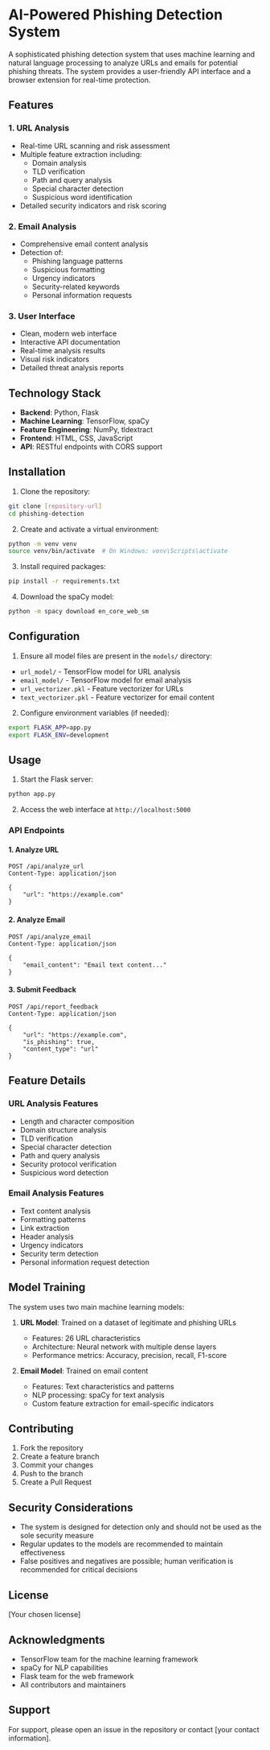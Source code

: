# AI-Powered Phishing Detection System

A sophisticated phishing detection system that uses machine learning and natural language processing to analyze URLs and emails for potential phishing threats. The system provides a user-friendly API interface and a browser extension for real-time protection.

## Features

### 1. URL Analysis
- Real-time URL scanning and risk assessment
- Multiple feature extraction including:
  - Domain analysis
  - TLD verification
  - Path and query analysis
  - Special character detection
  - Suspicious word identification
- Detailed security indicators and risk scoring

### 2. Email Analysis
- Comprehensive email content analysis
- Detection of:
  - Phishing language patterns
  - Suspicious formatting
  - Urgency indicators
  - Security-related keywords
  - Personal information requests

### 3. User Interface
- Clean, modern web interface
- Interactive API documentation
- Real-time analysis results
- Visual risk indicators
- Detailed threat analysis reports

## Technology Stack

- **Backend**: Python, Flask
- **Machine Learning**: TensorFlow, spaCy
- **Feature Engineering**: NumPy, tldextract
- **Frontend**: HTML, CSS, JavaScript
- **API**: RESTful endpoints with CORS support

## Installation

1. Clone the repository:
```bash
git clone [repository-url]
cd phishing-detection
```

2. Create and activate a virtual environment:
```bash
python -m venv venv
source venv/bin/activate  # On Windows: venv\Scripts\activate
```

3. Install required packages:
```bash
pip install -r requirements.txt
```

4. Download the spaCy model:
```bash
python -m spacy download en_core_web_sm
```

## Configuration

1. Ensure all model files are present in the `models/` directory:
- `url_model/` - TensorFlow model for URL analysis
- `email_model/` - TensorFlow model for email analysis
- `url_vectorizer.pkl` - Feature vectorizer for URLs
- `text_vectorizer.pkl` - Feature vectorizer for email content

2. Configure environment variables (if needed):
```bash
export FLASK_APP=app.py
export FLASK_ENV=development
```

## Usage

1. Start the Flask server:
```bash
python app.py
```

2. Access the web interface at `http://localhost:5000`

### API Endpoints

#### 1. Analyze URL
```http
POST /api/analyze_url
Content-Type: application/json

{
    "url": "https://example.com"
}
```

#### 2. Analyze Email
```http
POST /api/analyze_email
Content-Type: application/json

{
    "email_content": "Email text content..."
}
```

#### 3. Submit Feedback
```http
POST /api/report_feedback
Content-Type: application/json

{
    "url": "https://example.com",
    "is_phishing": true,
    "content_type": "url"
}
```

## Feature Details

### URL Analysis Features
- Length and character composition
- Domain structure analysis
- TLD verification
- Special character detection
- Path and query analysis
- Security protocol verification
- Suspicious word detection

### Email Analysis Features
- Text content analysis
- Formatting patterns
- Link extraction
- Header analysis
- Urgency indicators
- Security term detection
- Personal information request detection

## Model Training

The system uses two main machine learning models:

1. **URL Model**: Trained on a dataset of legitimate and phishing URLs
   - Features: 26 URL characteristics
   - Architecture: Neural network with multiple dense layers
   - Performance metrics: Accuracy, precision, recall, F1-score

2. **Email Model**: Trained on email content
   - Features: Text characteristics and patterns
   - NLP processing: spaCy for text analysis
   - Custom feature extraction for email-specific indicators

## Contributing

1. Fork the repository
2. Create a feature branch
3. Commit your changes
4. Push to the branch
5. Create a Pull Request

## Security Considerations

- The system is designed for detection only and should not be used as the sole security measure
- Regular updates to the models are recommended to maintain effectiveness
- False positives and negatives are possible; human verification is recommended for critical decisions

## License

[Your chosen license]

## Acknowledgments

- TensorFlow team for the machine learning framework
- spaCy for NLP capabilities
- Flask team for the web framework
- All contributors and maintainers

## Support

For support, please open an issue in the repository or contact [your contact information]. 